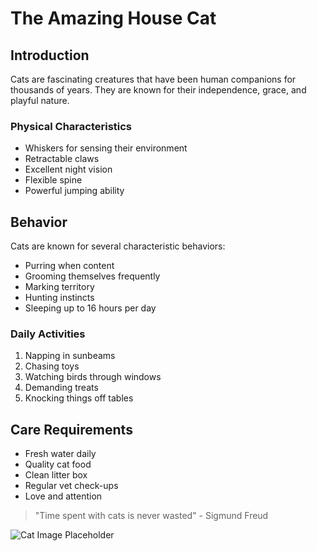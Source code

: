 # The Amazing House Cat

## Introduction
Cats are fascinating creatures that have been human companions for thousands of years. They are known for their independence, grace, and playful nature.

### Physical Characteristics
- Whiskers for sensing their environment
- Retractable claws
- Excellent night vision
- Flexible spine
- Powerful jumping ability

## Behavior
Cats are known for several characteristic behaviors:
* Purring when content
* Grooming themselves frequently
* Marking territory
* Hunting instincts
* Sleeping up to 16 hours per day

### Daily Activities
1. Napping in sunbeams
2. Chasing toys
3. Watching birds through windows
4. Demanding treats
5. Knocking things off tables

## Care Requirements
- Fresh water daily
- Quality cat food
- Clean litter box
- Regular vet check-ups
- Love and attention

> "Time spent with cats is never wasted" - Sigmund Freud

![Cat Image Placeholder](cat-image.jpg)